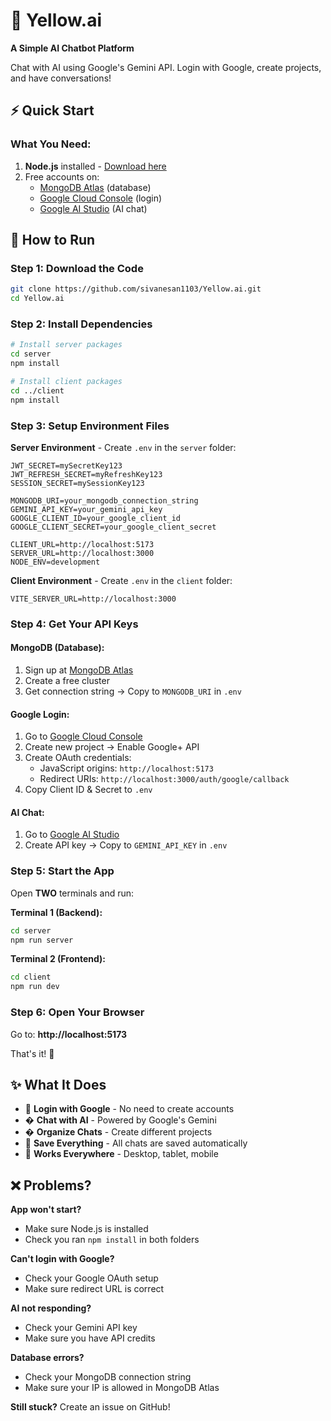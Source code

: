 # 🤖 Yellow.ai
**A Simple AI Chatbot Platform**

Chat with AI using Google's Gemini API. Login with Google, create projects, and have conversations!

## ⚡ Quick Start

### What You Need:
1. **Node.js** installed - [Download here](https://nodejs.org/)
2. Free accounts on:
   - [MongoDB Atlas](https://www.mongodb.com/atlas) (database)
   - [Google Cloud Console](https://console.cloud.google.com/) (login)
   - [Google AI Studio](https://aistudio.google.com/) (AI chat)

## 🚀 How to Run

### Step 1: Download the Code
```bash
git clone https://github.com/sivanesan1103/Yellow.ai.git
cd Yellow.ai
```

### Step 2: Install Dependencies
```bash
# Install server packages
cd server
npm install

# Install client packages  
cd ../client
npm install
```

### Step 3: Setup Environment Files

**Server Environment** - Create `.env` in the `server` folder:
```env
JWT_SECRET=mySecretKey123
JWT_REFRESH_SECRET=myRefreshKey123
SESSION_SECRET=mySessionKey123

MONGODB_URI=your_mongodb_connection_string
GEMINI_API_KEY=your_gemini_api_key
GOOGLE_CLIENT_ID=your_google_client_id
GOOGLE_CLIENT_SECRET=your_google_client_secret

CLIENT_URL=http://localhost:5173
SERVER_URL=http://localhost:3000
NODE_ENV=development
```

**Client Environment** - Create `.env` in the `client` folder:
```env
VITE_SERVER_URL=http://localhost:3000
```

### Step 4: Get Your API Keys

#### MongoDB (Database):
1. Sign up at [MongoDB Atlas](https://www.mongodb.com/atlas)
2. Create a free cluster
3. Get connection string → Copy to `MONGODB_URI` in `.env`

#### Google Login:
1. Go to [Google Cloud Console](https://console.cloud.google.com/)
2. Create new project → Enable Google+ API
3. Create OAuth credentials:
   - JavaScript origins: `http://localhost:5173`
   - Redirect URIs: `http://localhost:3000/auth/google/callback`
4. Copy Client ID & Secret to `.env`

#### AI Chat:
1. Go to [Google AI Studio](https://aistudio.google.com/)
2. Create API key → Copy to `GEMINI_API_KEY` in `.env`

### Step 5: Start the App

Open **TWO** terminals and run:

**Terminal 1 (Backend):**
```bash
cd server
npm run server
```

**Terminal 2 (Frontend):**
```bash
cd client
npm run dev
```

### Step 6: Open Your Browser
Go to: **http://localhost:5173**

That's it! 🎉

## ✨ What It Does

- 🔐 **Login with Google** - No need to create accounts
- � **Chat with AI** - Powered by Google's Gemini
- � **Organize Chats** - Create different projects
- 💾 **Save Everything** - All chats are saved automatically
- 📱 **Works Everywhere** - Desktop, tablet, mobile

## ❌ Problems?

**App won't start?**
- Make sure Node.js is installed
- Check you ran `npm install` in both folders

**Can't login with Google?**  
- Check your Google OAuth setup
- Make sure redirect URL is correct

**AI not responding?**
- Check your Gemini API key
- Make sure you have API credits

**Database errors?**
- Check your MongoDB connection string
- Make sure your IP is allowed in MongoDB Atlas

**Still stuck?** Create an issue on GitHub!
